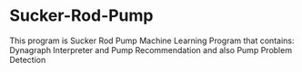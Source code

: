 # Sucker-Rod-Pump
This program is Sucker Rod Pump Machine Learning Program that contains:
Dynagraph Interpreter and Pump Recommendation and also
Pump Problem Detection

